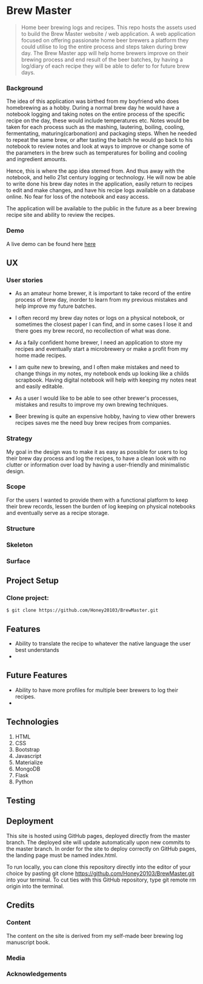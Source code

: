 
# Brew Master 
> Home beer brewing logs and recipes. 
This repo hosts the assets used to build the Brew Master website / web application. A web application focused on offering passionate home beer brewers a platform they could utilise to log the entire process and steps taken during brew day. The Brew Master app will help home brewers improve on their brewing process and end result of the beer batches, by having a log/diary of each recipe they will be able to defer to for future brew days.

### Background
The idea of this application was birthed from my boyfriend who does homebrewing as a hobby. During a normal brew day he would have a notebook logging and taking notes on the entire process of the specific recipe on the day, these would include temperatures etc. Notes would be taken for each process such as the mashing, lautering, boiling, cooling, fermentating, maturing(carbonation) and packaging steps.
When he needed to repeat the same brew, or after tasting the batch he would go back to his notebook to review notes and look at ways to improve or change some of the parameters in the brew such as temperatures for boiling and cooling and ingredient amounts. 

Hence, this is where the app idea stemed from. And thus away with the notebook, and hello 21st century logging or technology. He will now be able to write done his brew day notes in the application, easily return to recipes to edit and make changes, and have his recipe logs available on a database online. No fear for loss of the notebook and easy access.

The application will be available to the public in the future as a beer brewing recipe site and ability to review the recipes.



### Demo 
A live demo can be found here [here](xxx)





## UX

### User stories
- As an amateur home brewer, it is important to take record of the entire process of brew day,
inorder to learn from my previous mistakes and help improve my future batches.

- I often record my brew day notes or logs on a physical notebook, or sometimes the closest paper I
can find, and in some cases I lose it and there goes my brew record, no recollection of what was done.

- As a faily confident home brewer, I need an application to store my recipes and eventually start a microbrewery or make a profit from my home made recipes.

- I am quite new to brewing, and I often make mistakes and need to change things in my notes, my notebook ends up looking like a childs scrapbook. Having digital notebook will help with keeping my notes neat and easily editable.

- As a user I would like to be able to see other brewer's processes, mistakes and results to improve my own brewing techniques.

- Beer brewing is quite an expensive hobby, having to view other brewers recipes saves me the need buy brew recipes from companies.

### Strategy
My goal in the design was to make it as easy as possible for users to log their brew day process and log the  recipes, to have a clean look with no clutter or information over load by having a user-friendly and 
minimalistic design.

### Scope
For the users I wanted to provide them with a functional platform to keep their brew records, lessen the burden of log keeping on physical notebooks and eventually serve as a recipe storage. 

### Structure


### Skeleton




### Surface


## Project Setup 

### Clone project:

```shell
$ git clone https://github.com/Honey20103/BrewMaster.git
```

## Features

- Ability to translate the recipe to whatever the native language the user best understands
- 

## Future Features

- Ability to have more profiles for multiple beer brewers to log their recipes.
- 

## Technologies
1. HTML
2. CSS
3. Bootstrap 
4. Javascript
5. Materialize
6. MongoDB
7. Flask
8. Python

## Testing




## Deployment 
This site is hosted using GitHub pages, deployed directly from the master branch. 
The deployed site will update automatically upon new commits to the master branch. In order for the site to deploy correctly on GitHub pages, the landing page must be named index.html.

To run locally, you can clone this repository directly into the editor of your choice by pasting git clone https://github.com/Honey20103/BrewMaster.git into your terminal. To cut ties with this GitHub repository, type git remote rm origin into the terminal.


## Credits

### Content
The content on the site is derived from my self-made beer brewing log manuscript book. 

### Media 

### Acknowledgements






